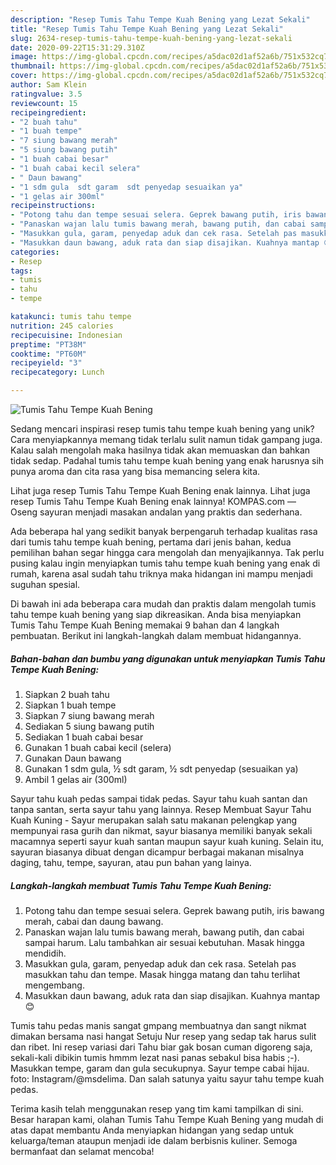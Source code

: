 ```yaml
---
description: "Resep Tumis Tahu Tempe Kuah Bening yang Lezat Sekali"
title: "Resep Tumis Tahu Tempe Kuah Bening yang Lezat Sekali"
slug: 2634-resep-tumis-tahu-tempe-kuah-bening-yang-lezat-sekali
date: 2020-09-22T15:31:29.310Z
image: https://img-global.cpcdn.com/recipes/a5dac02d1af52a6b/751x532cq70/tumis-tahu-tempe-kuah-bening-foto-resep-utama.jpg
thumbnail: https://img-global.cpcdn.com/recipes/a5dac02d1af52a6b/751x532cq70/tumis-tahu-tempe-kuah-bening-foto-resep-utama.jpg
cover: https://img-global.cpcdn.com/recipes/a5dac02d1af52a6b/751x532cq70/tumis-tahu-tempe-kuah-bening-foto-resep-utama.jpg
author: Sam Klein
ratingvalue: 3.5
reviewcount: 15
recipeingredient:
- "2 buah tahu"
- "1 buah tempe"
- "7 siung bawang merah"
- "5 siung bawang putih"
- "1 buah cabai besar"
- "1 buah cabai kecil selera"
- " Daun bawang"
- "1 sdm gula  sdt garam  sdt penyedap sesuaikan ya"
- "1 gelas air 300ml"
recipeinstructions:
- "Potong tahu dan tempe sesuai selera. Geprek bawang putih, iris bawang merah, cabai dan daung bawang."
- "Panaskan wajan lalu tumis bawang merah, bawang putih, dan cabai sampai harum. Lalu tambahkan air sesuai kebutuhan. Masak hingga mendidih."
- "Masukkan gula, garam, penyedap aduk dan cek rasa. Setelah pas masukkan tahu dan tempe. Masak hingga matang dan tahu terlihat mengembang."
- "Masukkan daun bawang, aduk rata dan siap disajikan. Kuahnya mantap 😊"
categories:
- Resep
tags:
- tumis
- tahu
- tempe

katakunci: tumis tahu tempe 
nutrition: 245 calories
recipecuisine: Indonesian
preptime: "PT38M"
cooktime: "PT60M"
recipeyield: "3"
recipecategory: Lunch

---
```



![Tumis Tahu Tempe Kuah Bening](https://img-global.cpcdn.com/recipes/a5dac02d1af52a6b/751x532cq70/tumis-tahu-tempe-kuah-bening-foto-resep-utama.jpg)

Sedang mencari inspirasi resep tumis tahu tempe kuah bening yang unik? Cara menyiapkannya memang tidak terlalu sulit namun tidak gampang juga. Kalau salah mengolah maka hasilnya tidak akan memuaskan dan bahkan tidak sedap. Padahal tumis tahu tempe kuah bening yang enak harusnya sih punya aroma dan cita rasa yang bisa memancing selera kita.

Lihat juga resep Tumis Tahu Tempe Kuah Bening enak lainnya. Lihat juga resep Tumis Tahu Tempe Kuah Bening enak lainnya! KOMPAS.com — Oseng sayuran menjadi masakan andalan yang praktis dan sederhana.

Ada beberapa hal yang sedikit banyak berpengaruh terhadap kualitas rasa dari tumis tahu tempe kuah bening, pertama dari jenis bahan, kedua pemilihan bahan segar hingga cara mengolah dan menyajikannya. Tak perlu pusing kalau ingin menyiapkan tumis tahu tempe kuah bening yang enak di rumah, karena asal sudah tahu triknya maka hidangan ini mampu menjadi suguhan spesial.


Di bawah ini ada beberapa cara mudah dan praktis dalam mengolah tumis tahu tempe kuah bening yang siap dikreasikan. Anda bisa menyiapkan Tumis Tahu Tempe Kuah Bening memakai 9 bahan dan 4 langkah pembuatan. Berikut ini langkah-langkah dalam membuat hidangannya.

<!--inarticleads1-->

##### Bahan-bahan dan bumbu yang digunakan untuk menyiapkan Tumis Tahu Tempe Kuah Bening:

1. Siapkan 2 buah tahu
1. Siapkan 1 buah tempe
1. Siapkan 7 siung bawang merah
1. Sediakan 5 siung bawang putih
1. Sediakan 1 buah cabai besar
1. Gunakan 1 buah cabai kecil (selera)
1. Gunakan  Daun bawang
1. Gunakan 1 sdm gula, ½ sdt garam, ½ sdt penyedap (sesuaikan ya)
1. Ambil 1 gelas air (300ml)


Sayur tahu kuah pedas sampai tidak pedas. Sayur tahu kuah santan dan tanpa santan, serta sayur tahu yang lainnya. Resep Membuat Sayur Tahu Kuah Kuning - Sayur merupakan salah satu makanan pelengkap yang mempunyai rasa gurih dan nikmat, sayur biasanya memiliki banyak sekali macamnya seperti sayur kuah santan maupun sayur kuah kuning. Selain itu, sayuran biasanya dibuat dengan dicampur berbagai makanan misalnya daging, tahu, tempe, sayuran, atau pun bahan yang lainya. 

<!--inarticleads2-->

##### Langkah-langkah membuat Tumis Tahu Tempe Kuah Bening:

1. Potong tahu dan tempe sesuai selera. Geprek bawang putih, iris bawang merah, cabai dan daung bawang.
1. Panaskan wajan lalu tumis bawang merah, bawang putih, dan cabai sampai harum. Lalu tambahkan air sesuai kebutuhan. Masak hingga mendidih.
1. Masukkan gula, garam, penyedap aduk dan cek rasa. Setelah pas masukkan tahu dan tempe. Masak hingga matang dan tahu terlihat mengembang.
1. Masukkan daun bawang, aduk rata dan siap disajikan. Kuahnya mantap 😊


Tumis tahu pedas manis sangat gmpang membuatnya dan sangt nikmat dimakan bersama nasi hangat Setuju Nur resep yang sedap tak harus sulit dan ribet. Ini resep variasi dari Tahu biar gak bosan cuman digoreng saja, sekali-kali dibikin tumis hmmm lezat nasi panas sebakul bisa habis ;-). Masukkan tempe, garam dan gula secukupnya. Sayur tempe cabai hijau. foto: Instagram/@msdelima. Dan salah satunya yaitu sayur tahu tempe kuah pedas. 

Terima kasih telah menggunakan resep yang tim kami tampilkan di sini. Besar harapan kami, olahan Tumis Tahu Tempe Kuah Bening yang mudah di atas dapat membantu Anda menyiapkan hidangan yang sedap untuk keluarga/teman ataupun menjadi ide dalam berbisnis kuliner. Semoga bermanfaat dan selamat mencoba!

